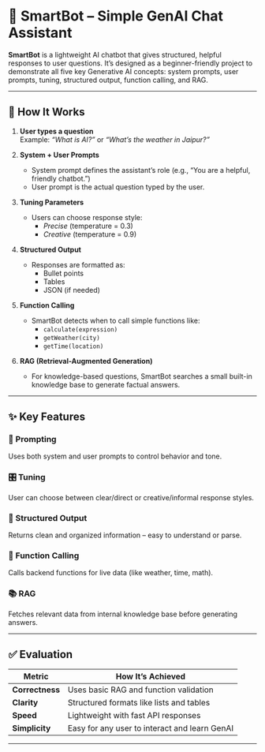 # 🤖 SmartBot – Simple GenAI Chat Assistant

**SmartBot** is a lightweight AI chatbot that gives structured, helpful responses to user questions. It’s designed as a beginner-friendly project to demonstrate all five key Generative AI concepts: system prompts, user prompts, tuning, structured output, function calling, and RAG.

---

## 🔧 How It Works

1. **User types a question**  
   Example: _“What is AI?”_ or _“What’s the weather in Jaipur?”_

2. **System + User Prompts**  
   - System prompt defines the assistant’s role (e.g., “You are a helpful, friendly chatbot.”)  
   - User prompt is the actual question typed by the user.

3. **Tuning Parameters**  
   - Users can choose response style:  
     - *Precise* (temperature = 0.3)  
     - *Creative* (temperature = 0.9)

4. **Structured Output**  
   - Responses are formatted as:
     - Bullet points  
     - Tables  
     - JSON (if needed)

5. **Function Calling**  
   - SmartBot detects when to call simple functions like:  
     - `calculate(expression)`  
     - `getWeather(city)`  
     - `getTime(location)`

6. **RAG (Retrieval-Augmented Generation)**  
   - For knowledge-based questions, SmartBot searches a small built-in knowledge base to generate factual answers.

---

## ✨ Key Features

### 🧠 Prompting  
Uses both system and user prompts to control behavior and tone.

### 🎛 Tuning  
User can choose between clear/direct or creative/informal response styles.

### 📄 Structured Output  
Returns clean and organized information – easy to understand or parse.

### 🔧 Function Calling  
Calls backend functions for live data (like weather, time, math).

### 📚 RAG  
Fetches relevant data from internal knowledge base before generating answers.

---

## ✅ Evaluation

| Metric        | How It’s Achieved                            |
|---------------|-----------------------------------------------|
| **Correctness**  | Uses basic RAG and function validation       |
| **Clarity**      | Structured formats like lists and tables     |
| **Speed**        | Lightweight with fast API responses          |
| **Simplicity**   | Easy for any user to interact and learn GenAI|

---

